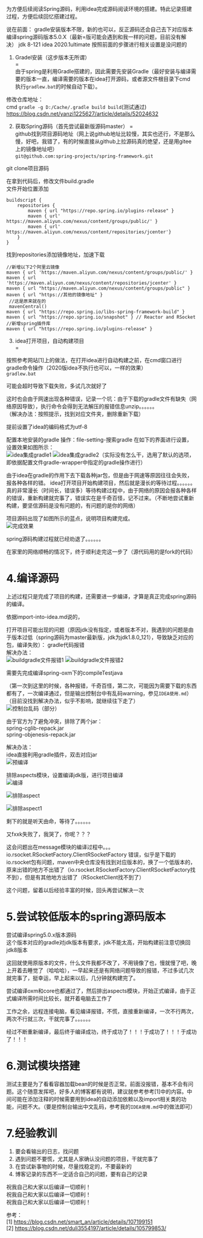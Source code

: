 为方便后续阅读Spring源码，利用idea完成源码阅读环境的搭建。特此记录搭建过程，方便后续回忆搭建过程。

说在前面：
gradle安装版本不限，新的也可以，反正源码还会自己去下对应版本  
编译spring源码版本5.0.X（最新=版可能会遇到和我一样的问题，目前没有解决）
jdk 8-121
idea 2020.1ultimate
按照前面的步骤进行相关设置是没问题的

1. Gradel安装（这步版本无所谓）  
=  
由于spring是利用Gradle搭建的，因此需要先安装Gradle（最好安装与编译需要的版本一直，编译需要的版本在idea打开源码，或者源文件根目录下cmd 执行`gradlew.bat`的时候自动下载）。

修改仓库地址：  
cmd `gradle -g D:/Cache/.gradle build build`(测试通过)
https://blog.csdn.net/yanzi1225627/article/details/52024632

2. 获取Spring源码（首先尝试最新版源码master）
=  
github找到项目源码地址（网上说github地址比较慢，其实也还行，不是那么慢，好吧，我错了，有的时候直接从github上拉源码真的绝望，还是用gitee上的镜像地址吧）  
`git@github.com:spring-projects/spring-framework.git`  

git clone项目源码

在拿到代码后，修改文件build.gradle  
文件开始位置添加
```
buildscript {
	repositories {
		maven { url "https://repo.spring.io/plugins-release" }
        maven { url' https://maven.aliyun.com/nexus/content/groups/public/' }
        maven { url' https://maven.aliyun.com/nexus/content/repositories/jcenter'}
	}
}
```  
找到repositories添加镜像地址，加速下载
```
//新增以下2个阿里云镜像
maven { url 'https://maven.aliyun.com/nexus/content/groups/public/' }
maven { url 'https://maven.aliyun.com/nexus/content/repositories/jcenter' }
maven { url "https://maven.aliyun.com/nexus/content/groups/public" }
maven { url "https://其他的镜像地址" }
 //这是原来就在的
 mavenCentral()
maven { url "https://repo.spring.io/libs-spring-framework-build" }
maven { url "https://repo.spring.io/snapshot" } // Reactor and RSocket
//新增spring插件库
maven { url "https://repo.spring.io/plugins-release" }
```  

3. idea打开项目，自动构建项目  
=

按照参考网站[1]上的做法，在打开idea进行自动构建之前，在cmd窗口进行gradle命令操作（2020版idea不执行也可以，一样的效果）  
`gradlew.bat`  

可能会超时导致下载失败，多试几次就好了  

这时也会由于网速出现各种错误，记录一个坑：由于下载的gradle文件有缺失（网络原因导致），执行命令会得到无法解压的报错信息unzip。。。。。。  
（解决办法：按照提示，找到对应文件夹，删除重新下载）  



提前设置了idea的编码格式为utf-8

配置本地安装的gradle
操作：file-setting-搜索gradle
在如下的界面进行设置，设置效果如图所示：  
![idea集成gradle1](../../../image/gradle/idea集成gradle0.png "idea集成gradle1")
![idea集成gradle2](../../../image/gradle/idea集成gradle.png "idea集成gradle2")（实际没有怎么干，选用了默认的选项，即依据配置文件gradle-wrapper中指定的gradle操作进行）


由于idea在gradle的作用下去下载各种jar包，但是由于网速等原因往往会失败，报各种各样的错。  idea打开项目开始构建项目，然后就是漫长的等待过程。。。。。。真的非常漫长（时间长，错误多）等待构建过程中，由于网络的原因会报各种各样的错误，重新构建就完事了，错误实在是千奇百怪，记不过来。（不断地尝试重新构建，要坚信源码是没有问题的，有问题的是你的网络）   


项目源码出现了如图所示的蓝点，说明项目构建完成。  
![完成效果](../../../image/gradle/完成效果.png "完成效果")

spring源码构建过程就已经劝退了。。。。。。

在家里的网络顺畅的情况下，终于顺利走完这一步了（源代码用的是fork的代码）

4.编译源码  
=
上述过程只是完成了项目的构建，还需要进一步编译，才算是真正完成spring源码的编译。  


依据import-into-idea.md说的，

打开项目可能出现的问题（原因jdk没有指定，或者版本不对，我遇到的问题是由于版本过低（spring源码为master最新版，jdk为jdk1.8.0_121），导致缺乏对应的包，编译失败）：
gradle代码报错  
解决办法：  
![buildgradle文件报错1](../../../image/gradle/buildgradle文件报错解决1.png "buildgradle文件报错")
![buildgradle文件报错2](../../../image/gradle/buildgradle文件报错解决2.png "buildgradle文件报错")


需要先完成编译spring-oxm下的compileTestjava  

（第一次到这里的时候，各种报错，千奇百怪，第二次，可能因为需要下载的东西都有了，一次编译通过，但是输出控制台中有乱码warning，参见`IDEA使用.md`）（目前没找到解决办法，似乎不影响，就继续往下走了）  
![控制台乱码（部分）](../../../image/gradle/控制台乱码解决办法.png "控制台乱码（部分）")

由于官方为了避免冲突，排除了两个jar：  
spring-cglib-repack.jar  
spring-objenesis-repack.jar  

解决办法：  
idea直接利用gradle插件，双击对应jar    
![预编译](../../../image\gradle\预编译.png "预编译")  

排除aspects模块，设置编译jdk版，进行项目编译  
![编译](../../../image\gradle\编译spring项目.png "编译")  

![排除aspect](../../../image\gradle\右键-选择unload.png "排除aspect")   

![排除aspect1](../../../image\gradle\右键-ignore.png "排除aspect1")   

剩下的就是听天由命，等待了。。。。。。  

又fxxk失败了，我哭了，你呢？？？

这会问题出在message模块的编译过程中。。。  
io.rsocket.RSocketFactory.ClientRSocketFactory 错误，似乎是下载的io.rsocket包有问题，maven中央仓库没有找到对应版本的，换了一个低版本的，原来出错的地方不出错了（io.rsocket.RSocketFactory.ClientRSocketFactory找不到），但是有其他地方出错了（RSocketClient找不到了）

这个问题，留着以后经验丰富的时候，回头再尝试解决一次

5.尝试较低版本的spring源码版本
=
尝试编译spring5.0.x版本源码    
这个版本对应的gradle对jdk版本有要求，jdk不能太高，开始构建前注意切换回jdk8版本  

这回就使用原版本的文件，什么文件我都不改了，不用镜像了也，慢就慢了吧，晚上开着去睡觉了（哈哈哈），一早起来还是有网络问题导致的报错，不过多试几次就完事了，挺幸运，早上起来以后，几分钟就构建完了。

尝试编译oxm和core也都通过了，然后排出aspects模块，开始正式编译，由于正式编译所需时间比较长，就开着电脑去工作了

工作之余，远程连接电脑，看见编译报错，不慌，直接重新编译，一次不行两次，两次不行就三次，干就完事了。。。。。。  

经过不断重新编译，最后终于编译成功，终于成功了！！！于成功了！！！于成功了！！！

6.测试模块搭建
=  
测试主要是为了看看容器加载bean的时候是否正常。前面没报错，基本不会有问题。这个随意发挥吧，好多人的博客都有说明，建议就参考参考\[1\]中的内容。中间可能在添加注释的时候需要用到idea的自动添加依赖以及import相关类的功能，问题不大。（要是控制台输出中文乱码，参考我的`IDEA使用.md`中的做法即可）


7.经验教训
=
1. 要会看输出的日志，找问题
2. 遇到问题不要慌，尤其是人家确认没问题的项目，干就完事了
3. 在尝试新事物的时候，尽量找稳定的，不要最新的
4. 博客记录的东西不一定适合自己的问题，要有自己的记录

祝我自己和大家以后编译一切顺利！  
祝我自己和大家以后编译一切顺利！  
祝我自己和大家以后编译一切顺利！  

参考：  
[1] https://blog.csdn.net/smart_an/article/details/107199151  
[2] https://blog.csdn.net/duli3554197/article/details/105799853/